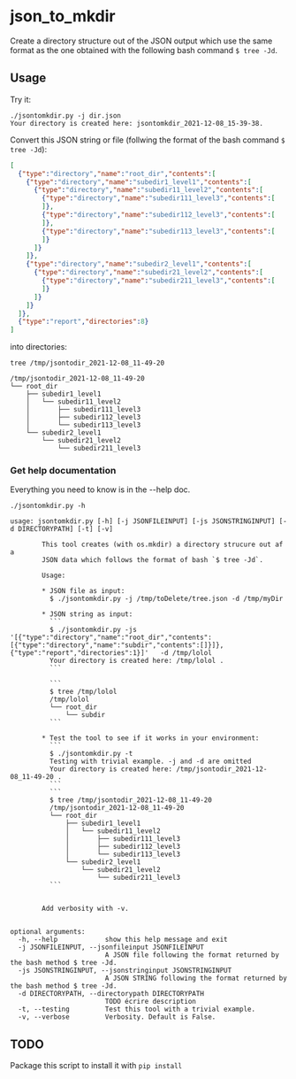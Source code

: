 # json_to_mkdir
Create a directory structure out of the JSON output which use the same format as the one obtained with the following bash command `$ tree -Jd`.

## Usage

Try it: 

```
./jsontomkdir.py -j dir.json                  
Your directory is created here: jsontomkdir_2021-12-08_15-39-38.
```

Convert this JSON string or file (follwing the format of the bash command `$ tree -Jd`):

```json
[
  {"type":"directory","name":"root_dir","contents":[
    {"type":"directory","name":"subedir1_level1","contents":[
      {"type":"directory","name":"subedir11_level2","contents":[
        {"type":"directory","name":"subedir111_level3","contents":[
        ]},
        {"type":"directory","name":"subedir112_level3","contents":[
        ]},
        {"type":"directory","name":"subedir113_level3","contents":[
        ]}
      ]}
    ]},
    {"type":"directory","name":"subedir2_level1","contents":[
      {"type":"directory","name":"subedir21_level2","contents":[
        {"type":"directory","name":"subedir211_level3","contents":[
        ]}
      ]}
    ]}
  ]},
  {"type":"report","directories":8}
]
```

into directories:

```
tree /tmp/jsontodir_2021-12-08_11-49-20
```
```
/tmp/jsontodir_2021-12-08_11-49-20
└── root_dir
    ├── subedir1_level1
    │   └── subedir11_level2
    │       ├── subedir111_level3
    │       ├── subedir112_level3
    │       └── subedir113_level3
    └── subedir2_level1
        └── subedir21_level2
            └── subedir211_level3
```

### Get help documentation

Everything you need to know is in the --help doc.

```
./jsontomkdir.py -h
```

```
usage: jsontomkdir.py [-h] [-j JSONFILEINPUT] [-js JSONSTRINGINPUT] [-d DIRECTORYPATH] [-t] [-v]

        This tool creates (with os.mkdir) a directory strucure out af a
        JSON data which follows the format of bash `$ tree -Jd`.
        
        Usage:
        
        * JSON file as input:
          $ ./jsontomkdir.py -j /tmp/toDelete/tree.json -d /tmp/myDir
          
        * JSON string as input:
          ```
          $ ./jsontomkdir.py -js  '[{"type":"directory","name":"root_dir","contents":[{"type":"directory","name":"subdir","contents":[]}]},{"type":"report","directories":1}]'   -d /tmp/lolol
          Your directory is created here: /tmp/lolol .
          ```
          
          ```
          $ tree /tmp/lolol
          /tmp/lolol
          └── root_dir
              └── subdir
          ```
          
        * Test the tool to see if it works in your environment:
          ```
          $ ./jsontomkdir.py -t
          Testing with trivial example. -j and -d are omitted
          Your directory is created here: /tmp/jsontodir_2021-12-08_11-49-20 .
          ```
          ```
          $ tree /tmp/jsontodir_2021-12-08_11-49-20
          /tmp/jsontodir_2021-12-08_11-49-20
          └── root_dir
              ├── subedir1_level1
              │   └── subedir11_level2
              │       ├── subedir111_level3
              │       ├── subedir112_level3
              │       └── subedir113_level3
              └── subedir2_level1
                  └── subedir21_level2
                      └── subedir211_level3
          ```
          
          
        Add verbosity with -v.
        

optional arguments:
  -h, --help            show this help message and exit
  -j JSONFILEINPUT, --jsonfileinput JSONFILEINPUT
                        A JSON file following the format returned by the bash method $ tree -Jd.
  -js JSONSTRINGINPUT, --jsonstringinput JSONSTRINGINPUT
                        A JSON STRING following the format returned by the bash method $ tree -Jd.
  -d DIRECTORYPATH, --directorypath DIRECTORYPATH
                        TODO écrire description
  -t, --testing         Test this tool with a trivial example.
  -v, --verbose         Verbosity. Default is False.
```


## TODO

Package this script to install it with `pip install`
